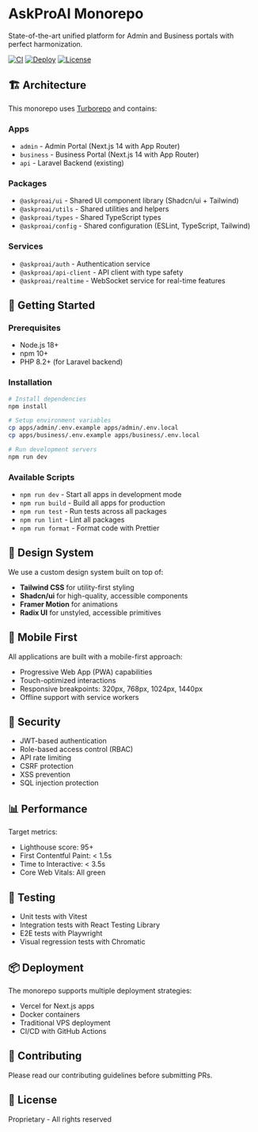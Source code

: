 # AskProAI Monorepo

State-of-the-art unified platform for Admin and Business portals with perfect harmonization.

[![CI](https://github.com/askproai/monorepo/actions/workflows/ci.yml/badge.svg)](https://github.com/askproai/monorepo/actions/workflows/ci.yml)
[![Deploy](https://github.com/askproai/monorepo/actions/workflows/deploy.yml/badge.svg)](https://github.com/askproai/monorepo/actions/workflows/deploy.yml)
[![License](https://img.shields.io/badge/license-Proprietary-red.svg)](LICENSE)

## 🏗 Architecture

This monorepo uses [Turborepo](https://turbo.build/) and contains:

### Apps
- `admin` - Admin Portal (Next.js 14 with App Router)
- `business` - Business Portal (Next.js 14 with App Router)  
- `api` - Laravel Backend (existing)

### Packages
- `@askproai/ui` - Shared UI component library (Shadcn/ui + Tailwind)
- `@askproai/utils` - Shared utilities and helpers
- `@askproai/types` - Shared TypeScript types
- `@askproai/config` - Shared configuration (ESLint, TypeScript, Tailwind)

### Services
- `@askproai/auth` - Authentication service
- `@askproai/api-client` - API client with type safety
- `@askproai/realtime` - WebSocket service for real-time features

## 🚀 Getting Started

### Prerequisites
- Node.js 18+ 
- npm 10+
- PHP 8.2+ (for Laravel backend)

### Installation
```bash
# Install dependencies
npm install

# Setup environment variables
cp apps/admin/.env.example apps/admin/.env.local
cp apps/business/.env.example apps/business/.env.local

# Run development servers
npm run dev
```

### Available Scripts
- `npm run dev` - Start all apps in development mode
- `npm run build` - Build all apps for production
- `npm run test` - Run tests across all packages
- `npm run lint` - Lint all packages
- `npm run format` - Format code with Prettier

## 🎨 Design System

We use a custom design system built on top of:
- **Tailwind CSS** for utility-first styling
- **Shadcn/ui** for high-quality, accessible components
- **Framer Motion** for animations
- **Radix UI** for unstyled, accessible primitives

## 📱 Mobile First

All applications are built with a mobile-first approach:
- Progressive Web App (PWA) capabilities
- Touch-optimized interactions
- Responsive breakpoints: 320px, 768px, 1024px, 1440px
- Offline support with service workers

## 🔐 Security

- JWT-based authentication
- Role-based access control (RBAC)
- API rate limiting
- CSRF protection
- XSS prevention
- SQL injection protection

## 📊 Performance

Target metrics:
- Lighthouse score: 95+
- First Contentful Paint: < 1.5s
- Time to Interactive: < 3.5s
- Core Web Vitals: All green

## 🧪 Testing

- Unit tests with Vitest
- Integration tests with React Testing Library
- E2E tests with Playwright
- Visual regression tests with Chromatic

## 📦 Deployment

The monorepo supports multiple deployment strategies:
- Vercel for Next.js apps
- Docker containers
- Traditional VPS deployment
- CI/CD with GitHub Actions

## 🤝 Contributing

Please read our contributing guidelines before submitting PRs.

## 📄 License

Proprietary - All rights reserved